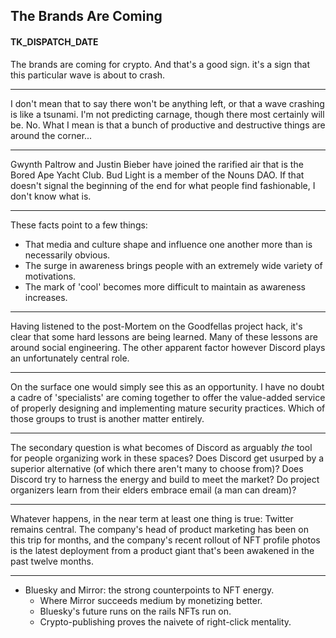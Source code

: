 ## The Brands Are Coming
#### TK_DISPATCH_DATE

The brands are coming for crypto. And that's a good sign. it's a sign that this particular wave is about to crash.

****

I don't mean that to say there won't be anything left, or that a wave crashing is like a tsunami. I'm not predicting carnage, though there most certainly will be. No. What I mean is that a bunch of productive and destructive things are around the corner...

****

Gwynth Paltrow and Justin Bieber have joined the rarified air that is the Bored Ape Yacht Club. Bud Light is a member of the Nouns DAO. If that doesn't signal the beginning of the end for what people find fashionable, I don't know what is.

****

These facts point to a few things:

- That media and culture shape and influence one another more than is necessarily obvious.
- The surge in awareness brings people with an extremely wide variety of motivations.
- The mark of 'cool' becomes more difficult to maintain as awareness increases.

****

Having listened to the post-Mortem on the  Goodfellas project hack, it's clear that some hard lessons are being learned. Many of these lessons are around social engineering. The other apparent factor however Discord plays an unfortunately central role.

****

On the surface one would simply see this as an opportunity. I have no doubt a cadre of 'specialists' are coming together to offer the value-added service of properly designing and implementing mature security practices. Which of those groups to trust is another matter entirely.

****

The secondary question is what becomes of Discord as arguably _the_ tool for people organizing work in these spaces? Does Discord get usurped by a superior alternative (of which there aren't many to choose from)? Does Discord try to harness the energy and build to meet the market? Do project organizers learn from their elders embrace email (a man can dream)?

****

Whatever happens, in the near term at least one thing is true: Twitter remains central. The company's head of product marketing has been on this trip for months, and the company's recent rollout of NFT profile photos is the latest deployment from a product giant that's been awakened in the past twelve months.

****

- Bluesky and Mirror: the strong counterpoints to NFT energy.
    - Where Mirror succeeds medium by monetizing better.
    - Bluesky's future runs on the rails NFTs run on.
    - Crypto-publishing proves the naivete of right-click mentality.